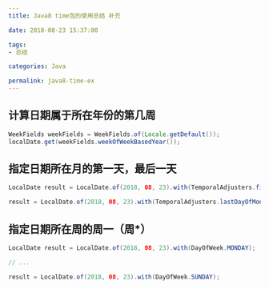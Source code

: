 ```yaml
---
title: Java8 time包的使用总结 补充

date: 2018-08-23 15:37:00

tags:
- 总结

categories: Java

permalink: java8-time-ex
---
```




## 计算日期属于所在年份的第几周

~~~java
WeekFields weekFields = WeekFields.of(Locale.getDefault());
localDate.get(weekFields.weekOfWeekBasedYear());
~~~



## 指定日期所在月的第一天，最后一天

~~~java
LocalDate result = LocalDate.of(2018, 08, 23).with(TemporalAdjusters.firstDayOfMonth());

result = LocalDate.of(2018, 08, 23).with(TemporalAdjusters.lastDayOfMonth());
~~~



 ## 指定日期所在周的周一（周*）

~~~java
LocalDate result = LocalDate.of(2018, 08, 23).with(DayOfWeek.MONDAY);

// ...

result = LocalDate.of(2018, 08, 23).with(DayOfWeek.SUNDAY);
~~~








